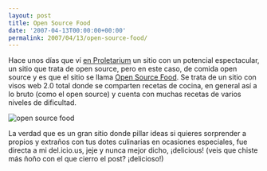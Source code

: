 ```yaml
---
layout: post
title: Open Source Food
date: '2007-04-13T00:00:00+00:00'
permalink: 2007/04/13/open-source-food/
---
```

Hace unos días que ví <a href="http://proletarium.org/2007/04/04/comida-open-source/">en Proletarium</a> un sitio con un potencial espectacular, un sitio que trata de open source, pero en este caso, de comida open source y es que el sitio se llama <a href="http://www.opensourcefood.com/">Open Source Food</a>. Se trata de un sitio con visos web 2.0 total donde se comparten recetas de cocina, en general así a lo bruto (como el open source) y cuenta con muchas recetas de varios niveles de dificultad.

<img src="/assets/imagen-2.png" alt="open source food" class="centro" />

La verdad que es un gran sitio donde pillar ideas si quieres sorprender a propios y extraños con tus dotes culinarias en ocasiones especiales, fue directa a mi del.icio.us, jeje y nunca mejor dicho, ¡delicious! (veis que chiste más ñoño con el que cierro el post? ¡delicioso!)
